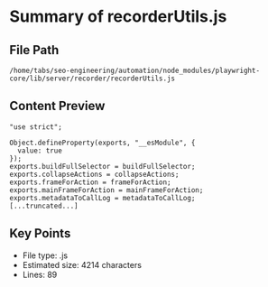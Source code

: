 # Summary of recorderUtils.js
  
## File Path
`/home/tabs/seo-engineering/automation/node_modules/playwright-core/lib/server/recorder/recorderUtils.js`

## Content Preview
```
"use strict";

Object.defineProperty(exports, "__esModule", {
  value: true
});
exports.buildFullSelector = buildFullSelector;
exports.collapseActions = collapseActions;
exports.frameForAction = frameForAction;
exports.mainFrameForAction = mainFrameForAction;
exports.metadataToCallLog = metadataToCallLog;
[...truncated...]
```

## Key Points
- File type: .js
- Estimated size: 4214 characters
- Lines: 89
